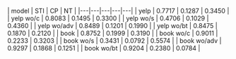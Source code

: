 | model | STI | CP | NT |
|---|---|---|---|---|
| yelp | 0.7717 | 0.1287 | 0.3450 |
| yelp wo/c | 0.8083 | 0.1495 | 0.3300 |
| yelp wo/s | 0.4706 | 0.1029 | 0.4360 |
| yelp wo/adv | 0.8489 | 0.1201 | 0.1990 |
| yelp wo/bt | 0.8475 | 0.1870 | 0.2120 |
| book | 0.8752 | 0.1999 | 0.3190 |
| book wo/c | 0.9011 | 0.2233 | 0.3203 |
| book wo/s | 0.3431 | 0.0792 | 0.5574 |
| book wo/adv | 0.9297 | 0.1868 | 0.1251 |
| book wo/bt | 0.9204  | 0.2380 | 0.0784 |
